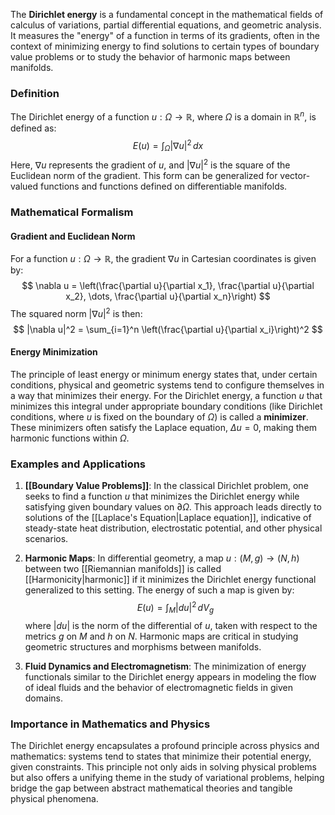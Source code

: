 The **Dirichlet energy** is a fundamental concept in the mathematical fields of calculus of variations, partial differential equations, and geometric analysis. It measures the "energy" of a function in terms of its gradients, often in the context of minimizing energy to find solutions to certain types of boundary value problems or to study the behavior of harmonic maps between manifolds.

### Definition

The Dirichlet energy of a function $u : \Omega \to \mathbb{R}$, where $\Omega$ is a domain in $\mathbb{R}^n$, is defined as:
$$ E(u) = \int_{\Omega} |\nabla u|^2 \, dx $$
Here, $\nabla u$ represents the gradient of $u$, and $|\nabla u|^2$ is the square of the Euclidean norm of the gradient. This form can be generalized for vector-valued functions and functions defined on differentiable manifolds.

### Mathematical Formalism

#### Gradient and Euclidean Norm
For a function $u : \Omega \to \mathbb{R}$, the gradient $\nabla u$ in Cartesian coordinates is given by:
$$ \nabla u = \left(\frac{\partial u}{\partial x_1}, \frac{\partial u}{\partial x_2}, \dots, \frac{\partial u}{\partial x_n}\right) $$
The squared norm $|\nabla u|^2$ is then:
$$ |\nabla u|^2 = \sum_{i=1}^n \left(\frac{\partial u}{\partial x_i}\right)^2 $$

#### Energy Minimization
The principle of least energy or minimum energy states that, under certain conditions, physical and geometric systems tend to configure themselves in a way that minimizes their energy. For the Dirichlet energy, a function $u$ that minimizes this integral under appropriate boundary conditions (like Dirichlet conditions, where $u$ is fixed on the boundary of $\Omega$) is called a **minimizer**. These minimizers often satisfy the Laplace equation, $\Delta u = 0$, making them harmonic functions within $\Omega$.

### Examples and Applications

1. **[[Boundary Value Problems]]**: In the classical Dirichlet problem, one seeks to find a function $u$ that minimizes the Dirichlet energy while satisfying given boundary values on $\partial\Omega$. This approach leads directly to solutions of the [[Laplace's Equation|Laplace equation]], indicative of steady-state heat distribution, electrostatic potential, and other physical scenarios.

2. **Harmonic Maps**: In differential geometry, a map $u: (M, g) \to (N, h)$ between two [[Riemannian manifolds]] is called [[Harmonicity|harmonic]] if it minimizes the Dirichlet energy functional generalized to this setting. The energy of such a map is given by:
   $$ E(u) = \int_M |du|^2 \, dV_g $$
   where $|du|$ is the norm of the differential of $u$, taken with respect to the metrics $g$ on $M$ and $h$ on $N$. Harmonic maps are critical in studying geometric structures and morphisms between manifolds.

3. **Fluid Dynamics and Electromagnetism**: The minimization of energy functionals similar to the Dirichlet energy appears in modeling the flow of ideal fluids and the behavior of electromagnetic fields in given domains.

### Importance in Mathematics and Physics

The Dirichlet energy encapsulates a profound principle across physics and mathematics: systems tend to states that minimize their potential energy, given constraints. This principle not only aids in solving physical problems but also offers a unifying theme in the study of variational problems, helping bridge the gap between abstract mathematical theories and tangible physical phenomena.